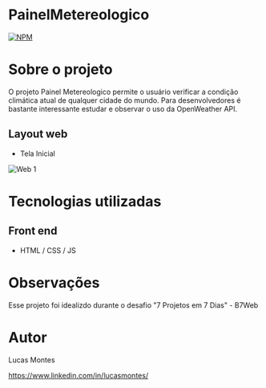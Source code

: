 # PainelMetereologico

[![NPM](https://img.shields.io/npm/l/react)](https://github.com/lucasmontes10/PainelMetereologico/blob/main/LICENSE)

# Sobre o projeto


O projeto Painel Metereologico permite o usuário verificar a condição climática atual de qualquer cidade do mundo. Para desenvolvedores é bastante interessante estudar e observar o uso da OpenWeather API.


## Layout web
- Tela Inicial  

![Web 1](https://github.com/lucasmontes10/PainelMetereologico/blob/main/img/printProjeto.png)

# Tecnologias utilizadas

## Front end
- HTML / CSS / JS 

# Observações
Esse projeto foi idealizdo durante o desafio "7 Projetos em 7 Dias" - B7Web
# Autor

Lucas Montes

https://www.linkedin.com/in/lucasmontes/

